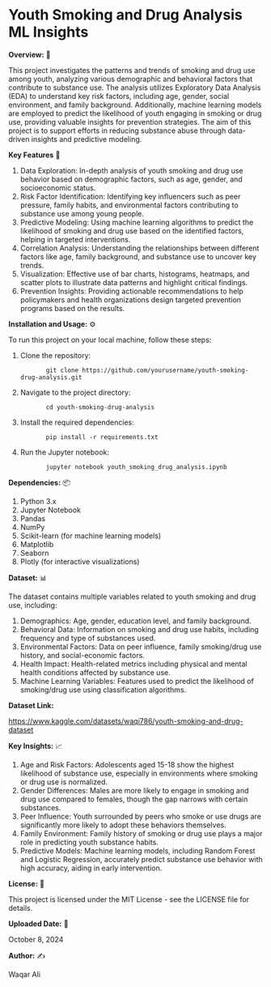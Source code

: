 # Youth Smoking and Drug Analysis ML Insights


**Overview:** 🌟

This project investigates the patterns and trends of smoking and drug use among youth, analyzing various demographic and behavioral factors that contribute to substance use. The analysis utilizes Exploratory Data Analysis (EDA) to understand key risk factors, including age, gender, social environment, and family background. Additionally, machine learning models are employed to predict the likelihood of youth engaging in smoking or drug use, providing valuable insights for prevention strategies. The aim of this project is to support efforts in reducing substance abuse through data-driven insights and predictive modeling.


**Key Features** 🔑

1. Data Exploration: In-depth analysis of youth smoking and drug use behavior based on demographic factors, such as age, gender, and socioeconomic status.
2. Risk Factor Identification: Identifying key influencers such as peer pressure, family habits, and environmental factors contributing to substance use among young people.
3. Predictive Modeling: Using machine learning algorithms to predict the likelihood of smoking and drug use based on the identified factors, helping in targeted interventions.
4. Correlation Analysis: Understanding the relationships between different factors like age, family background, and substance use to uncover key trends.
5. Visualization: Effective use of bar charts, histograms, heatmaps, and scatter plots to illustrate data patterns and highlight critical findings.
6. Prevention Insights: Providing actionable recommendations to help policymakers and health organizations design targeted prevention programs based on the results.


**Installation and Usage:** ⚙️

To run this project on your local machine, follow these steps:

1. Clone the repository:


              git clone https://github.com/yourusername/youth-smoking-drug-analysis.git


2. Navigate to the project directory:


              cd youth-smoking-drug-analysis


3. Install the required dependencies:


              pip install -r requirements.txt


4. Run the Jupyter notebook:


              jupyter notebook youth_smoking_drug_analysis.ipynb



**Dependencies:** 📦

1. Python 3.x
2. Jupyter Notebook
3. Pandas
4. NumPy
5. Scikit-learn (for machine learning models)
6. Matplotlib
7. Seaborn
8. Plotly (for interactive visualizations)


**Dataset:** 📊

The dataset contains multiple variables related to youth smoking and drug use, including:

1. Demographics: Age, gender, education level, and family background.
2. Behavioral Data: Information on smoking and drug use habits, including frequency and type of substances used.
3. Environmental Factors: Data on peer influence, family smoking/drug use history, and social-economic factors.
4. Health Impact: Health-related metrics including physical and mental health conditions affected by substance use.
5. Machine Learning Variables: Features used to predict the likelihood of smoking/drug use using classification algorithms.


**Dataset Link:**

https://www.kaggle.com/datasets/waqi786/youth-smoking-and-drug-dataset


**Key Insights:** 📈

1. Age and Risk Factors: Adolescents aged 15-18 show the highest likelihood of substance use, especially in environments where smoking or drug use is normalized.
2. Gender Differences: Males are more likely to engage in smoking and drug use compared to females, though the gap narrows with certain substances.
3. Peer Influence: Youth surrounded by peers who smoke or use drugs are significantly more likely to adopt these behaviors themselves.
4. Family Environment: Family history of smoking or drug use plays a major role in predicting youth substance habits.
5. Predictive Models: Machine learning models, including Random Forest and Logistic Regression, accurately predict substance use behavior with high accuracy, aiding in early intervention.


**License:** 📜

This project is licensed under the MIT License - see the LICENSE file for details.


**Uploaded Date:** 📅

October 8, 2024

**Author:** ✍️

Waqar Ali
